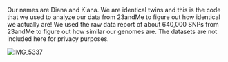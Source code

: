 Our names are Diana and Kiana. We are identical twins and this is the code that we used to analyze our data from 23andMe to figure out how identical we actually are! We used the raw data report of about 640,000 SNPs from 23andMe to figure out how similar our genomes are. The datasets are not included here for privacy purposes. 

![IMG_5337](https://github.com/dianaanvari/gene-compare/assets/148018686/8bdeb29e-b427-49b5-8af7-5420c905f006)
